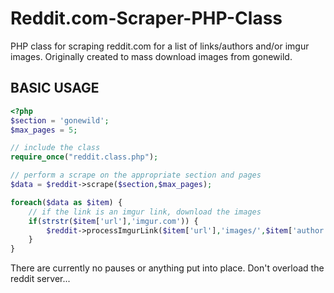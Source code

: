 Reddit.com-Scraper-PHP-Class
============================

PHP class for scraping reddit.com for a list of links/authors and/or imgur images. Originally created to 
mass download images from gonewild.

## BASIC USAGE ##
```php 
<?php 
$section = 'gonewild';
$max_pages = 5;

// include the class
require_once("reddit.class.php");

// perform a scrape on the appropriate section and pages
$data = $reddit->scrape($section,$max_pages);

foreach($data as $item) {
	// if the link is an imgur link, download the images
	if(strstr($item['url'],'imgur.com')) {
		$reddit->processImgurLink($item['url'],'images/',$item['author']);
	}
}
```

There are currently no pauses or anything put into place. Don't overload the reddit server...
